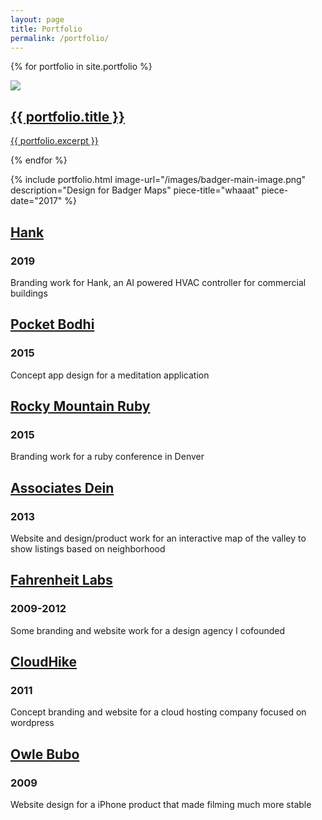 ```yaml
---
layout: page
title: Portfolio
permalink: /portfolio/
---
```


<!-- ## [Badger Maps](/portfolio/badger-maps)
### 2013-2019
While at Badger I designed and implemented a responsive webapp, a native iOS app, and a native Android app. I also revamped the logo, helped implement a brand identity along with another designer, created plenty of collateral, and more. Here's a little sampling. -->

{% for portfolio in site.portfolio %}
<article class="post">
    <a class="front-page-link mod-portfolio" href="{{ site.baseurl }}{{ portfolio.url }}">
        <img class="portfolio-callout" src="{{ portfolio.callout-image }}">
        <div class="portfolio-content-small">
            <h2>{{ portfolio.title }}</h2>
            <p>{{ portfolio.excerpt }}</p>
        </div>
    </a>
</article>
{% endfor %}

{% include portfolio.html image-url="/images/badger-main-image.png" description="Design for Badger Maps" piece-title="whaaat" piece-date="2017" %}

## [Hank](/portfolio/hank)
### 2019
Branding work for Hank, an AI powered HVAC controller for commercial buildings

## [Pocket Bodhi](/portfolio/pocket-bodhi)
### 2015
Concept app design for a meditation application

## [Rocky Mountain Ruby](/portfolio/rocky-mountain-ruby)
### 2015
Branding work for a ruby conference in Denver

## [Associates Dein](/portfolio/associates-dein)
### 2013
Website and design/product work for an interactive map of the valley to show listings based on neighborhood

## [Fahrenheit Labs](/portfolio/fahrenheit-labs)
### 2009-2012
Some branding and website work for a design agency I cofounded

## [CloudHike](/portfolio/cloudhike)
### 2011
Concept branding and website for a cloud hosting company focused on wordpress

## [Owle Bubo](/portfolio/owle)
### 2009
Website design for a iPhone product that made filming much more stable